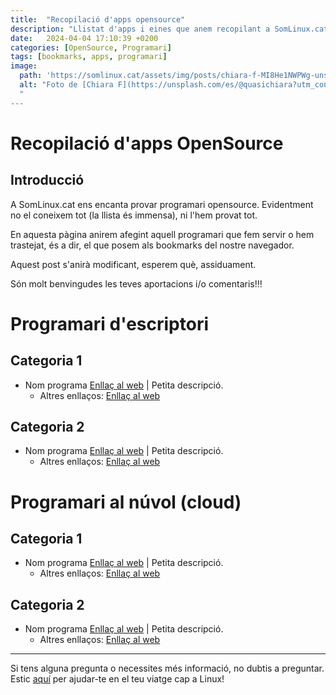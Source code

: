 ```yaml
---
title:  "Recopilació d'apps opensource"
description: "Llistat d'apps i eines que anem recopilant a SomLinux.cat"
date:   2024-04-04 17:10:39 +0200
categories: [OpenSource, Programari]
tags: [bookmarks, apps, programari]
image:
  path: 'https://somlinux.cat/assets/img/posts/chiara-f-MI8He1NWPWg-unsplash.jpg'
  alt: "Foto de [Chiara F](https://unsplash.com/es/@quasichiara?utm_content=creditCopyText&utm_medium=referral&utm_source=unsplash) a [Unsplash](https://unsplash.com/es/fotos/fotografia-de-enfoque-superficial-de-marcapaginas-verdes-rosas-y-naranjas-MI8He1NWPWg?utm_content=creditCopyText&utm_medium=referral&utm_source=unsplash)"
  "
---
```


# Recopilació d'apps OpenSource

## Introducció

A SomLinux.cat ens encanta provar programari opensource. Evidentment no el coneixem tot (la llista és immensa), ni l'hem provat tot. 

En aquesta pàgina anirem afegint aquell programari que fem servir o hem trastejat, és a dir, el que posem als bookmarks del nostre navegador. 

Aquest post s'anirà modificant, esperem què, assiduament. 

Són molt benvingudes les teves aportacions i/o comentaris!!! 

# Programari d'escriptori

## Categoria 1

- Nom programa [Enllaç al web](#) | Petita descripció.
  - Altres enllaços: [Enllaç al web](#)

## Categoria 2

- Nom programa [Enllaç al web](#) | Petita descripció.
  - Altres enllaços: [Enllaç al web](#)


# Programari al núvol (cloud) 

## Categoria 1

- Nom programa [Enllaç al web](#) | Petita descripció.
  - Altres enllaços: [Enllaç al web](#)

## Categoria 2

- Nom programa [Enllaç al web](#) | Petita descripció.
  - Altres enllaços: [Enllaç al web](#)



---

Si tens alguna pregunta o necessites més informació, no dubtis a preguntar. Estic [aquí](mailto:suport@somlinux.cat) per ajudar-te en el teu viatge cap a Linux!

